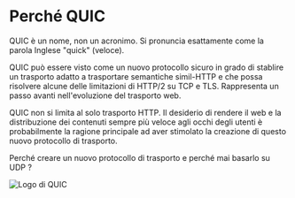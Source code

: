 # Perché QUIC

QUIC è un nome, non un acronimo. Si pronuncia esattamente come la parola
Inglese "quick" (veloce).

QUIC può essere visto come un nuovo protocollo sicuro in grado di
stablire un trasporto adatto a trasportare semantiche simil-HTTP e che
possa risolvere alcune delle limitazioni di HTTP/2 su TCP e TLS.
Rappresenta un passo avanti nell'evoluzione del trasporto web.

QUIC non si limita al solo trasporto HTTP. Il desiderio di rendere il web e
la distribuzione dei contenuti sempre più veloce agli occhi degli utenti è
probabilmente la ragione principale ad aver stimolato la creazione di questo
nuovo protocollo di trasporto.

Perché creare un nuovo protocollo di trasporto e perché mai basarlo su UDP ?

![Logo di QUIC](../images/QUIC.png)
